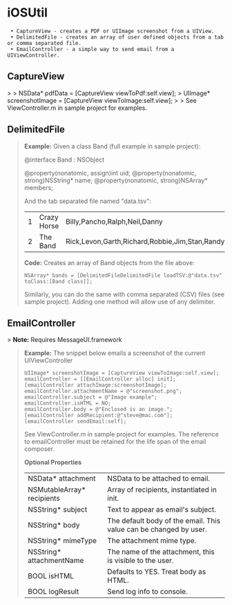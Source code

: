 iOSUtil
=======
	 • CaptureView - creates a PDF or UIImage screenshot from a UIView.
	 • DelimitedFile - creates an array of user defined objects from a tab or comma separated file.
	 • EmailController - a simple way to send email from a UIViewController.

<h2><b>CaptureView</b></h2> 
> 
>     NSData* pdfData = [CaptureView viewToPdf:self.view];
>     UIImage* screenshotImage = [CaptureView viewToImage:self.view];
> 
> See ViewController.m in sample project for examples.

<h2><b>DelimitedFile</b></h2> 

> <b>Example:</b> Given a class Band (full example in sample project):
> 
> 	@interface Band : NSObject<TabSeparatedFileDelegate>
> 	
> 	@property(nonatomic, assign)int uid;
> 	@property(nonatomic, strong)NSString* name;
> 	@property(nonatomic, strong)NSArray* members;
> 
> And the tab separated file named "data.tsv":
> <table>
>     <tr>
>         <td>1</td>
>         <td>Crazy Horse</td>
>         <td>Billy,Pancho,Ralph,Neil,Danny</td>
>     </tr>
>     <tr>
>         <td>2</td>
>         <td>The Band</td>
>         <td>Rick,Levon,Garth,Richard,Robbie,Jim,Stan,Randy,Richard</td>
>     </tr>
> </table>
> 
> <b>Code:</b> Creates an array of Band objects from the file above:
> 
>     NSArray* bands = [DelimitedFileDelimitedFile loadTSV:@"data.tsv" toClass:[Band class]];
> 
> Similarly, you can do the same with comma separated (CSV) files (see sample project). Adding one method will allow use of any delimiter.

<h2><b>EmailController</b></h2> 
> <b>Note:</b> Requires MessageUI.framework

> <b>Example:</b> The snippet below emails a screenshot of the current UIViewController
> 
>     UIImage* screenshotImage = [CaptureView viewToImage:self.view];
>     emailController = [[EmailController alloc] init];
>     [emailController attachImage:screenshotImage];
>     emailController.attachmentName = @"screenshot.png";
>     emailController.subject = @"Image example";
>     emailController.isHTML = NO;
>     emailController.body = @"Enclosed is an image.";
>     [emailController addRecipient:@"steve@mac.com"];
>     [emailController sendEmail:self];
> 
> See ViewController.m in sample project for examples. The reference to emailController must be retained for the life span of the email composer.
> 
> <b>Optional Properties</b>
> <table>
>     <tr>
>         <td>NSData* attachment</td>
>         <td>NSData to be attached to email.</td>
>     </tr>
>     <tr>
>         <td>NSMutableArray* recipients</td>
>         <td>Array of recipients, instantiated in init.</td>
>     </tr>
>     <tr>
>         <td>NSString* subject</td>
>         <td>Text to appear as email's subject.</td>
>     </tr>
>     <tr>
>         <td>NSString* body</td>
>         <td>The default body of the email. This value can be changed by user.</td>
>     </tr>
>     <tr>
>         <td>NSString* mimeType</td>
>         <td>The attachment mime type.</td>
>     </tr>
>     <tr>
>         <td>NSString* attachmentName</td>
>         <td>The name of the attachment, this is visible to the user.</td>
>     </tr>
>     <tr>
>         <td>BOOL isHTML</td>
>         <td>Defaults to YES. Treat body as HTML.</td>
>     </tr>
>     <tr>
>         <td>BOOL logResult</td>
>         <td>Send log info to console.</td>
>     </tr>
> </table>
